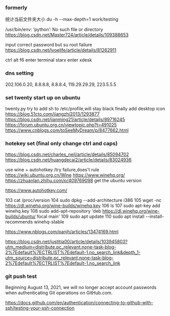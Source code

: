 ### formerly
统计当前文件夹大小
du -h --max-depth=1 work/testing

/usr/bin/env: ‘python’: No such file or directory
https://blog.csdn.net/Master724/article/details/109388653

input correct password but su root failure
https://blog.csdn.net/lvoelife/article/details/81262911

ctrl alt f6 enter terminal
starx enter xdesk

### dns setting
202.106.0.20, 8.8.8.8, 8.8.8.4, 119.29.29.29, 223.5.5.5

### set twenty start up on ubuntu
twenty.py 
try to add sh to /etc/profile,will stay black
finally add desktop icon
https://blog.51cto.com/jiangzhi2013/1293877
https://blog.csdn.net/jianming21/article/details/89716245
https://forum.ubuntu.org.cn/viewtopic.php?t=491025
https://www.cnblogs.com/toSeeMyDream/p/8477662.html

### hotekey set (final only change ctrl and caps)
https://blog.csdn.net/charles_neil/article/details/85094702
https://blog.csdn.net/huangdecai2/article/details/83024936

use wine + autohotkey   /try failure,does't rule
https://wiki.ubuntu.org.cn/Wine
https://www.winehq.org/
https://zhuanlan.zhihu.com/p/409769098
get the ubuntu version

https://www.autohotkey.com/

  103  cat /proc/version
  104  sudo dpkg --add-architecture i386 
  105  wget -nc https://dl.winehq.org/wine-builds/winehq.key
  106  ls
  107  sudo apt-key add winehq.key
  108  sudo add-apt-repository 'deb https://dl.winehq.org/wine-builds/ubuntu/ focal main'
  109  sudo apt update
  110  sudo apt install --install-recommends winehq-stable

https://www.nblogs.com/panjh/articles/13474169.html

https://blog.csdn.net/justitia00/article/details/103945803?utm_medium=distribute.pc_relevant.none-task-blog-2%7Edefault%7ECTRLIST%7Edefault-1.no_search_link&depth_1-utm_source=distribute.pc_relevant.none-task-blog-2%7Edefault%7ECTRLIST%7Edefault-1.no_search_link

### git push test
Beginning August 13, 2021, we will no longer accept account passwords when authenticating Git operations on GitHub.com.

https://docs.github.com/en/authentication/connecting-to-github-with-ssh/testing-your-ssh-connection

